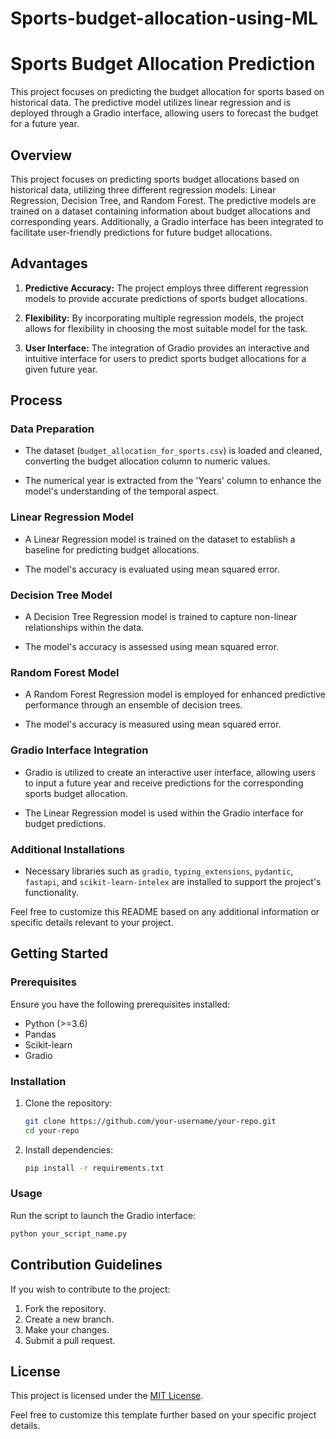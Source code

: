 # Sports-budget-allocation-using-ML
# Sports Budget Allocation Prediction
This project focuses on predicting the budget allocation for sports based on historical data. The predictive model utilizes linear regression and is deployed through a Gradio interface, allowing users to forecast the budget for a future year.

## Overview

This project focuses on predicting sports budget allocations based on historical data, utilizing three different regression models: Linear Regression, Decision Tree, and Random Forest. The predictive models are trained on a dataset containing information about budget allocations and corresponding years. Additionally, a Gradio interface has been integrated to facilitate user-friendly predictions for future budget allocations.

## Advantages

1. **Predictive Accuracy:** The project employs three different regression models to provide accurate predictions of sports budget allocations.

2. **Flexibility:** By incorporating multiple regression models, the project allows for flexibility in choosing the most suitable model for the task.

3. **User Interface:** The integration of Gradio provides an interactive and intuitive interface for users to predict sports budget allocations for a given future year.

## Process

### Data Preparation

- The dataset (`budget_allocation_for_sports.csv`) is loaded and cleaned, converting the budget allocation column to numeric values.

- The numerical year is extracted from the 'Years' column to enhance the model's understanding of the temporal aspect.

### Linear Regression Model

- A Linear Regression model is trained on the dataset to establish a baseline for predicting budget allocations.

- The model's accuracy is evaluated using mean squared error.

### Decision Tree Model

- A Decision Tree Regression model is trained to capture non-linear relationships within the data.

- The model's accuracy is assessed using mean squared error.

### Random Forest Model

- A Random Forest Regression model is employed for enhanced predictive performance through an ensemble of decision trees.

- The model's accuracy is measured using mean squared error.

### Gradio Interface Integration

- Gradio is utilized to create an interactive user interface, allowing users to input a future year and receive predictions for the corresponding sports budget allocation.

- The Linear Regression model is used within the Gradio interface for budget predictions.

### Additional Installations

- Necessary libraries such as `gradio`, `typing_extensions`, `pydantic`, `fastapi`, and `scikit-learn-intelex` are installed to support the project's functionality.

Feel free to customize this README based on any additional information or specific details relevant to your project.

## Getting Started

### Prerequisites

Ensure you have the following prerequisites installed:

- Python (>=3.6)
- Pandas
- Scikit-learn
- Gradio

### Installation

1. Clone the repository:

    ```bash
    git clone https://github.com/your-username/your-repo.git
    cd your-repo
    ```

2. Install dependencies:

    ```bash
    pip install -r requirements.txt
    ```

### Usage

Run the script to launch the Gradio interface:

```bash
python your_script_name.py
```

## Contribution Guidelines

If you wish to contribute to the project:

1. Fork the repository.
2. Create a new branch.
3. Make your changes.
4. Submit a pull request.

## License

This project is licensed under the [MIT License](LICENSE).

Feel free to customize this template further based on your specific project details.
